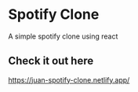 # Spotify Clone
A simple spotify clone using react

## Check it out here

https://juan-spotify-clone.netlify.app/